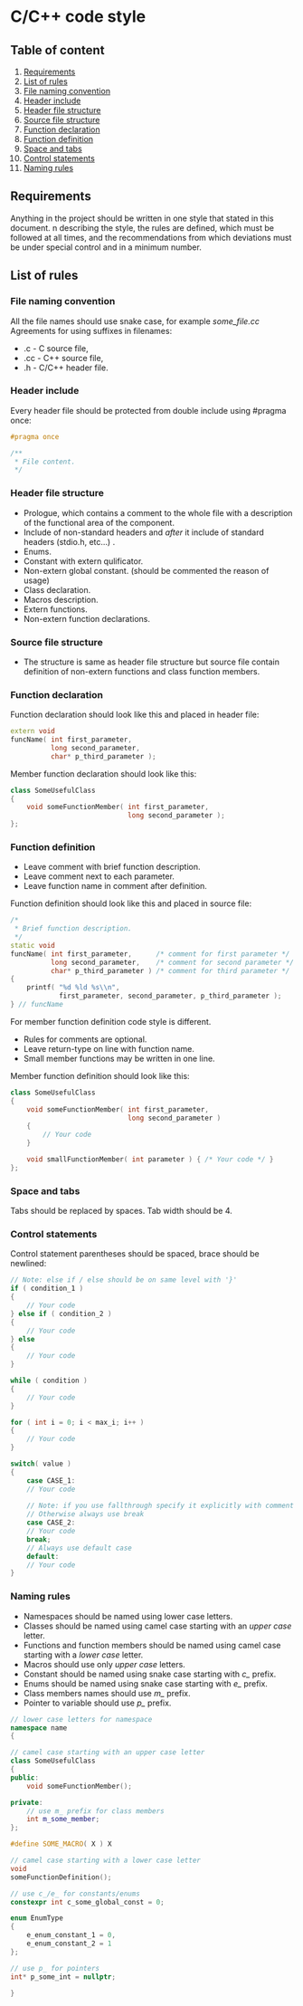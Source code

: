 # C/C++ code style

## Table of content
1. [Requirements](#requirements)
2. [List of rules](#list-of-rules)
3. [File naming convention ](#file-naming-convention)
4. [Header include](#header-include)
5. [Header file structure](#header-file-structure)
6. [Source file structure](#source-file-structure)
7. [Function declaration](#function-declaration)
8. [Function definition](#function-definition)
9. [Space and tabs](#space-and-tabs)
10. [Control statements](#control-statements)
11. [Naming rules](#naming-rules)

## Requirements
Anything in the project should be written in one style that stated in this document.
n describing the style, the rules are defined, which must be followed at all times, and the recommendations from which deviations must be under special control and in a minimum number.

## List of rules
### File naming convention
All the file names should use snake case, for example *some_file.cc*
Agreements for using suffixes in filenames:
* .c - C source file,
* .cc - C++ source file,
* .h - C/C++ header file.
### Header include
Every header file should be protected from double include using #pragma once:

```cpp
#pragma once

/**
 * File content.
 */
```

### Header file structure
* Prologue, which contains a comment to the whole file with a description of the functional area of the component.
* Include of non-standard headers and *after* it include of standard headers (stdio.h, etc...) .
* Enums.
* Constant with extern qulificator.
* Non-extern global constant. (should be commented the reason of usage)
* Class declaration.
* Macros description.
* Extern functions.
* Non-extern function declarations.

### Source file structure
* The structure is same as header file structure but source file contain definition of non-extern functions and class function members.

### Function declaration
Function declaration should look like this and placed in header file:

```cpp
extern void 
funcName( int first_parameter,
          long second_parameter,
          char* p_third_parameter );
```

Member function declaration should look like this:
```cpp
class SomeUsefulClass
{
    void someFunctionMember( int first_parameter,
                             long second_parameter );
};
```
### Function definition
* Leave comment with brief function description.
* Leave comment next to each parameter.
* Leave function name in comment after definition.

Function definition should look like this and placed in source file:
```cpp
/*
 * Brief function description.
 */
static void
funcName( int first_parameter,      /* comment for first parameter */
          long second_parameter,    /* comment for second parameter */
          char* p_third_parameter ) /* comment for third parameter */
{
    printf( "%d %ld %s\\n",
            first_parameter, second_parameter, p_third_parameter );
} // funcName
```

For member function definition code style is different.
* Rules for comments are optional.
* Leave return-type on line with function name.
* Small member functions may be written in one line.

Member function definition should look like this:
```cpp
class SomeUsefulClass
{
    void someFunctionMember( int first_parameter,
                             long second_parameter )
    {
        // Your code
    }

    void smallFunctionMember( int parameter ) { /* Your code */ }
};
```

### Space and tabs
Tabs should be replaced by spaces. Tab width should be 4.

### Control statements
Control statement parentheses should be spaced, brace should be newlined:
```cpp
// Note: else if / else should be on same level with '}'
if ( condition_1 )
{
    // Your code
} else if ( condition_2 )
{
    // Your code
} else
{
    // Your code
}

while ( condition )
{
    // Your code
}

for ( int i = 0; i < max_i; i++ )
{
    // Your code
}

switch( value )
{
    case CASE_1:
    // Your code
    
    // Note: if you use fallthrough specify it explicitly with comment
    // Otherwise always use break
    case CASE_2:
    // Your code
    break;
    // Always use default case
    default:
    // Your code
}
```

### Naming rules
* Namespaces should be named using lower case letters.
* Classes should be named using camel case starting with an *upper case* letter.
* Functions and function members should be named using camel case starting with a *lower case* letter.
* Macros should use only *upper case* letters.
* Constant should be named using snake case starting with *c_* prefix.
* Enums should be named using snake case starting with *e_* prefix.
* Class members names should use *m_* prefix.
* Pointer to variable should use *p_* prefix.

```cpp
// lower case letters for namespace
namespace name
{

// camel case starting with an upper case letter
class SomeUsefulClass
{
public:
    void someFunctionMember();

private:
    // use m_ prefix for class members
    int m_some_member;
};

#define SOME_MACRO( X ) X

// camel case starting with a lower case letter
void 
someFunctionDefinition();

// use c_/e_ for constants/enums
constexpr int c_some_global_const = 0;

enum EnumType
{
    e_enum_constant_1 = 0,
    e_enum_constant_2 = 1
};

// use p_ for pointers
int* p_some_int = nullptr;

}
```
